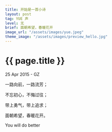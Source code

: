 ```yaml
---
title: 开始是一首小诗
layout: post
tag: YUE 声
level: 无
brief: 面朝希望，春暖花开
image_url: "/assets/images/yue.jpeg"
theme_image: "/assets/images/preview_hello.jpg"
---
```

{{ page.title }}
================

<p class="meta">25 Apr 2015 - GZ</p> 

一路向前，一路流芳；

不忘初心，不悔过往；

带上勇气，带上追求；

面朝希望，春暖花开。

You will do better

